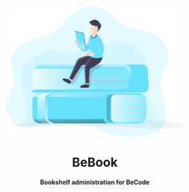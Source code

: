 <p align="center">
  <a href="https://github.com/AnarionBe/BeBook">
    <img height="300" src="./icon.svg" alt="books">
  </a>
</p>

<h1 align="center">BeBook</h1>

<h4 align="center">Bookshelf administration for BeCode</h4>